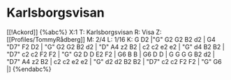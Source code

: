 # Karlsborgsvisan

[[!Ackord]]
{%abc%}
X:1
T: Karlsborgsvisan
R: Visa
Z: [[Profiles/TommyRådberg]]
M: 2/4
L: 1/16
K: G
D2 |"G" G2 G2 B2 d2 | G4 "D7" F2 D2 | "G" G2 G2 B2 d2 | "D" A4 z2 B2 | c2 c2 e2 e2 | "G" d4 B2 B2 | "D7" c2 c2 F2 F2 | "G" G2 D D E2 F2 | G6 B B | G6 D D | G G G G B2 d2 | "D7" A4 z2 B2 | c2 c2 e2 e2 | "G" d2 d2 B2 B2 | "D7" c2 c2 F2 F2 | "G" G6 |]
{%endabc%}
